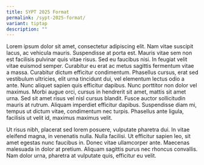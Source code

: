 ```yaml
---
title: SYPT 2025 Format
permalink: /sypt-2025-format/
variant: tiptap
description: ""
---
```

<p>Lorem ipsum dolor sit amet, consectetur adipiscing elit. Nam vitae suscipit
lacus, ac vehicula mauris. Suspendisse at porta est. Mauris vitae sem non
est facilisis pulvinar quis vitae risus. Sed eu faucibus nisi. In feugiat
velit vitae euismod semper. Curabitur eu erat ac metus sagittis fermentum
vitae a massa. Curabitur dictum efficitur condimentum. Phasellus cursus,
erat sed vestibulum ultricies, elit urna tincidunt dui, vel elementum lectus
odio a ante. Nunc aliquet sapien quis efficitur dapibus. Nunc porttitor
non dolor vel maximus. Morbi augue orci, cursus in hendrerit sit amet,
mattis sit amet urna. Sed sit amet risus vel nisl cursus blandit. Fusce
auctor sollicitudin mauris at rutrum. Aliquam imperdiet efficitur dapibus.
Suspendisse diam mi, tempus ut dictum vitae, condimentum nec turpis. Phasellus
ante ligula, facilisis ut velit id, maximus maximus velit.</p>
<p>Ut risus nibh, placerat sed lorem posuere, vulputate pharetra dui. In
vitae eleifend magna, in venenatis nulla. Nulla facilisi. Ut efficitur
sapien leo, sit amet egestas nunc faucibus in. Donec vitae ullamcorper
ante. Maecenas malesuada in dolor at pretium. Aliquam sagittis purus nec
rhoncus convallis. Nam dolor urna, pharetra at vulputate quis, efficitur
eu velit.</p>